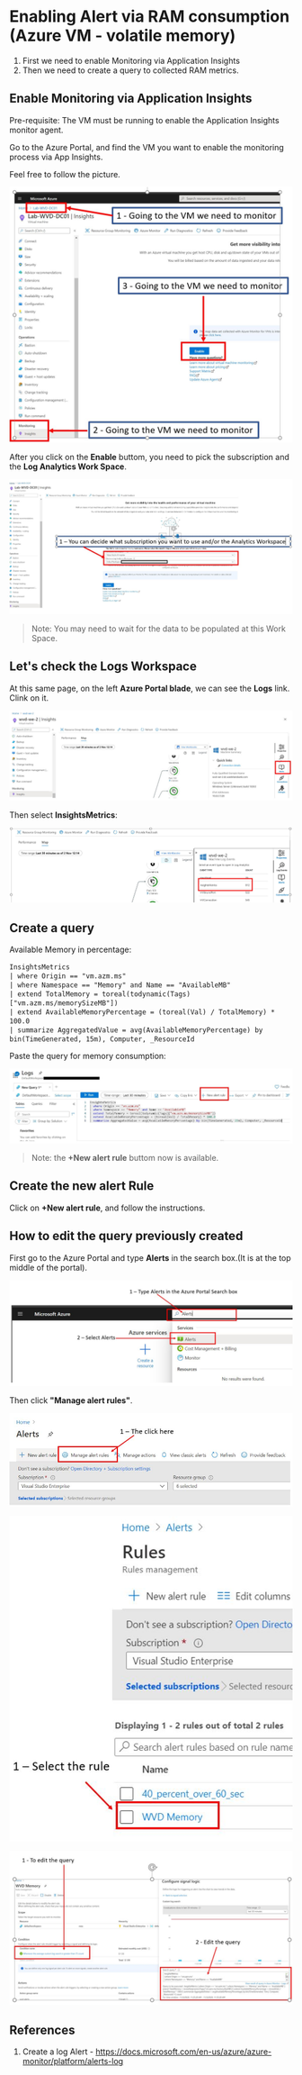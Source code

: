 # Enabling Alert via RAM consumption (Azure VM - volatile memory)

1. First we need to enable Monitoring via Application Insights
2. Then we need to create a query to collected RAM metrics.

## Enable Monitoring via Application Insights

Pre-requisite:
The VM must be running to enable the Application Insights monitor agent.

Go to the Azure Portal, and find the VM you want to enable the monitoring process via App Insights.

Feel free to follow the picture.

![To help find things. Please note that the Azure Portal may change in the future](media/enable-appInsights-001.jpg 'Common configuration')

After you click on the **Enable** buttom, you need to pick the subscription and the **Log Analytics Work Space**.

![To help find things. Please note that the Azure Portal may change in the future](media/enable-appInsights-002.jpg 'Common configuration')

>Note: You may need to wait for the data to be populated at this Work Space.

## Let's check the **Logs** Workspace

At this same page, on the left **Azure Portal blade**, we can see the **Logs** link. Clink on it.

![To help find things. Please note that the Azure Portal may change in the future](media/enable-appInsights-003.jpg 'Common configuration')

Then select **InsightsMetrics**:

![To help find things. Please note that the Azure Portal may change in the future](media/enable-appInsights-004.jpg 'Common configuration')

## Create a query

Available Memory in percentage:

```kusto
InsightsMetrics
| where Origin == "vm.azm.ms"
| where Namespace == "Memory" and Name == "AvailableMB"
| extend TotalMemory = toreal(todynamic(Tags)["vm.azm.ms/memorySizeMB"])
| extend AvailableMemoryPercentage = (toreal(Val) / TotalMemory) * 100.0
| summarize AggregatedValue = avg(AvailableMemoryPercentage) by bin(TimeGenerated, 15m), Computer, _ResourceId
```

Paste the query for memory consumption:

![To help find things. Please note that the Azure Portal may change in the future](media/enable-appInsights-005.jpg 'Common configuration')

>Note: the **+New alert rule** buttom now is available.

## Create the new alert Rule

Click on **+New alert rule**, and follow the instructions.

## How to edit the query previously created

First go to the Azure Portal and type **Alerts** in the search box.(It is at the top middle of the portal).

![To help find things. Please note that the Azure Portal may change in the future](media/enable-appInsights-007.jpg 'Common configuration')

Then click **"Manage alert rules"**.

![To help find things. Please note that the Azure Portal may change in the future](media/enable-appInsights-008.jpg 'Common configuration')


![To help find things. Please note that the Azure Portal may change in the future](media/enable-appInsights-009.jpg 'Common configuration')


![To help find things. Please note that the Azure Portal may change in the future](media/enable-appInsights-006.jpg 'Common configuration')


## References

1. Create a log Alert - <https://docs.microsoft.com/en-us/azure/azure-monitor/platform/alerts-log>
